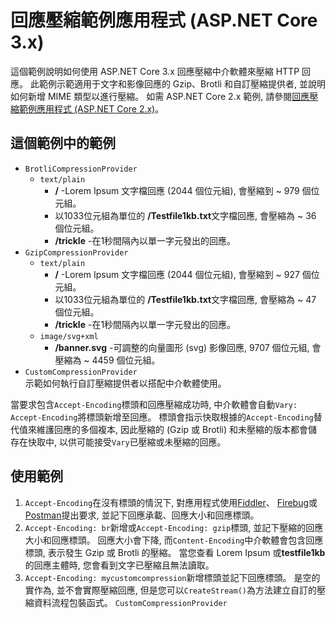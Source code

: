 # <a name="response-compression-sample-application-aspnet-core-3x"></a>回應壓縮範例應用程式 (ASP.NET Core 3.x)

這個範例說明如何使用 ASP.NET Core 3.x 回應壓縮中介軟體來壓縮 HTTP 回應。 此範例示範適用于文字和影像回應的 Gzip、Brotli 和自訂壓縮提供者, 並說明如何新增 MIME 類型以進行壓縮。 如需 ASP.NET Core 2.x 範例, 請參閱[回應壓縮範例應用程式 (ASP.NET Core 2.x)](https://github.com/aspnet/AspNetCore.Docs/tree/master/aspnetcore/performance/response-compression/samples/2.x)。

## <a name="examples-in-this-sample"></a>這個範例中的範例

* `BrotliCompressionProvider`
  * `text/plain`
    * **/** -Lorem Ipsum 文字檔回應 (2044 個位元組), 會壓縮到 ~ 979 個位元組。
    * 以1033位元組為單位的 **/Testfile1kb.txt**文字檔回應, 會壓縮為 ~ 36 個位元組。
    * **/trickle** -在1秒間隔內以單一字元發出的回應。
* `GzipCompressionProvider`
  * `text/plain`
    * **/** -Lorem Ipsum 文字檔回應 (2044 個位元組), 會壓縮到 ~ 927 個位元組。
    * 以1033位元組為單位的 **/Testfile1kb.txt**文字檔回應, 會壓縮為 ~ 47 個位元組。
    * **/trickle** -在1秒間隔內以單一字元發出的回應。
  * `image/svg+xml`
    * **/banner.svg** -可調整的向量圖形 (svg) 影像回應, 9707 個位元組, 會壓縮為 ~ 4459 個位元組。
* `CustomCompressionProvider`<br>示範如何執行自訂壓縮提供者以搭配中介軟體使用。

當要求包含`Accept-Encoding`標頭和回應壓縮成功時, 中介軟體會自動`Vary: Accept-Encoding`將標頭新增至回應。 標頭會指示快取根據的`Accept-Encoding`替代值來維護回應的多個複本, 因此壓縮的 (Gzip 或 Brotli) 和未壓縮的版本都會儲存在快取中, 以供可能接受`Vary`已壓縮或未壓縮的回應。

## <a name="use-the-sample"></a>使用範例

1. `Accept-Encoding`在沒有標頭的情況下, 對應用程式使用[Fiddler](https://www.telerik.com/fiddler)、 [Firebug](https://getfirebug.com/)或[Postman](https://www.getpostman.com/)提出要求, 並記下回應承載、回應大小和回應標頭。
1. `Accept-Encoding: br`新增或`Accept-Encoding: gzip`標頭, 並記下壓縮的回應大小和回應標頭。 回應大小會下降, 而`Content-Encoding`中介軟體會包含回應標頭, 表示發生 Gzip 或 Brotli 的壓縮。 當您查看 Lorem Ipsum 或**testfile1kb**的回應主體時, 您會看到文字已壓縮且無法讀取。
1. `Accept-Encoding: mycustomcompression`新增標頭並記下回應標頭。 是空的實作為, 並不會實際壓縮回應, 但是您可以`CreateStream()`為方法建立自訂的壓縮資料流程包裝函式。 `CustomCompressionProvider`
